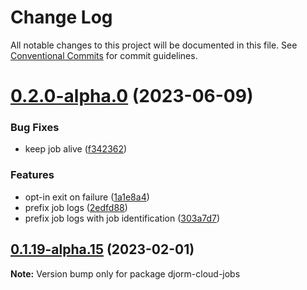# Change Log

All notable changes to this project will be documented in this file.
See [Conventional Commits](https://conventionalcommits.org) for commit guidelines.

# [0.2.0-alpha.0](https://github.com/just-paja/djorm/compare/v0.1.19-alpha.18...v0.2.0-alpha.0) (2023-06-09)


### Bug Fixes

* keep job alive ([f342362](https://github.com/just-paja/djorm/commit/f342362c28d87ce76912fd8f2aa4df642863f7d1))


### Features

* opt-in exit on failure ([1a1e8a4](https://github.com/just-paja/djorm/commit/1a1e8a41e5c100522cc9159eeddaf8f3dad6c137))
* prefix job logs ([2edfd88](https://github.com/just-paja/djorm/commit/2edfd88944fcd7e4242e3bea153878918588263e))
* prefix job logs with job identification ([303a7d7](https://github.com/just-paja/djorm/commit/303a7d7e3e054320e7722ea5a4da9193046810e6))





## [0.1.19-alpha.15](https://github.com/just-paja/djorm/compare/v0.1.19-alpha.14...v0.1.19-alpha.15) (2023-02-01)

**Note:** Version bump only for package djorm-cloud-jobs
